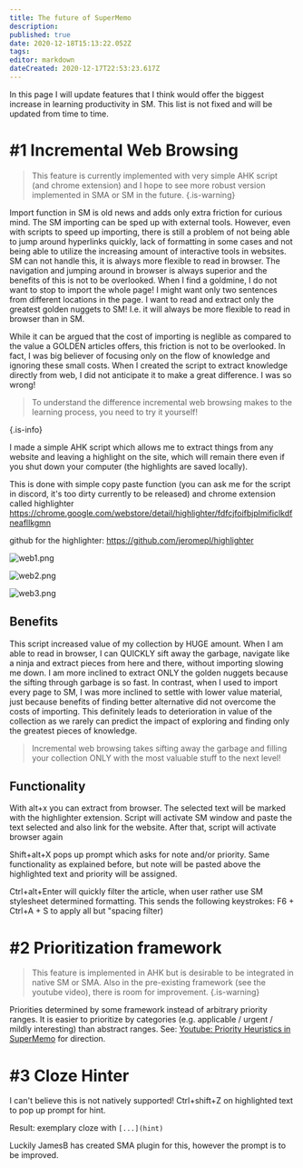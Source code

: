 ```yaml
---
title: The future of SuperMemo
description: 
published: true
date: 2020-12-18T15:13:22.052Z
tags: 
editor: markdown
dateCreated: 2020-12-17T22:53:23.617Z
---
```


In this page I will update features that I think would offer the biggest increase in learning productivity in SM. This list is not fixed and will be updated from time to time.

# #1 Incremental Web Browsing

> This feature is currently implemented with very simple AHK script (and chrome extension) and I hope to see more robust version implemented in SMA or SM in the future.
{.is-warning}


Import function in SM is old news and adds only extra friction for curious mind. The SM importing can be sped up with external tools. However, even with scripts to speed up importing, there is still a problem of not being able to jump around hyperlinks quickly, lack of formatting in some cases and not being able to utilize the increasing amount of interactive tools in websites. SM can not handle this, it is always more flexible to read in browser. The navigation and jumping around in browser is always superior and the benefits of this is not to be overlooked. When I find a goldmine, I do not want to stop to import the whole page! I might want only two sentences from different locations in the page. I want to read and extract only the greatest golden nuggets to SM! I.e. it will always be more flexible to read in browser than in SM.

While it can be argued that the cost of importing is neglible as compared to the value a GOLDEN articles offers, this friction is not to be overlooked. In fact, I was big believer of focusing only on the flow of knowledge and ignoring these small costs. When I created the script to extract knowledge directly from web, I did not anticipate it to make a great difference. I was so wrong! 

> To understand the difference incremental web browsing makes to the learning process, you need to try it yourself!
> 
{.is-info}

I made a simple AHK script which allows me to extract things from any website and leaving a highlight on the site, which will remain there even if you shut down your computer (the highlights are saved locally). 

This is done with simple copy paste function (you can ask me for the script in discord, it's too dirty currently to be released) and chrome extension called highlighter https://chrome.google.com/webstore/detail/highlighter/fdfcjfoifbjplmificlkdfneafllkgmn

github for the highlighter: https://github.com/jeromepl/highlighter

![web1.png](/web1.png)

![web2.png](/web2.png)

![web3.png](/web3.png)

## Benefits
This script increased value of my collection by HUGE amount. When I am able to read in browser, I can QUICKLY sift away the garbage, navigate like a ninja and extract pieces from here and there, without importing slowing me down. I am more inclined to extract ONLY the golden nuggets because the sifting through garbage is so fast. In contrast, when I used to import every page to SM, I was more inclined to settle with lower value material, just because benefits of finding better alternative did not overcome the costs of importing. This definitely leads to deterioration in value of the collection as we rarely can predict the impact of exploring and finding only the greatest pieces of knowledge.

> Incremental web browsing takes sifting away the garbage and filling your collection ONLY with the most valuable stuff to the next level!

## Functionality
With alt+x you can extract from browser. The selected text will be marked with the highlighter extension. Script will activate SM window and paste the text selected and also link for the website. After that, script will activate browser again

Shift+alt+X pops up prompt which asks for note and/or priority. Same functionality as explained before, but note will be pasted above the highlighted text and priority will be assigned.

Ctrl+alt+Enter will quickly filter the article, when user rather use SM stylesheet determined formatting. 
This sends the following keystrokes: F6 + Ctrl+A + S to apply all but "spacing filter)

# #2 Prioritization framework
> This feature is implemented in AHK but is desirable to be integrated in native SM or SMA. Also in the pre-existing framework (see the youtube video), there is room for improvement.
{.is-warning}

Priorities determined by some framework instead of arbitrary priority ranges. It is easier to prioritize by categories (e.g. applicable / urgent / mildly interesting) than abstract ranges. See: [Youtube: Priority Heuristics in SuperMemo](https://youtu.be/OwV5HPKMrbg) for direction.

# #3 Cloze Hinter
I can't believe this is not natively supported! Ctrl+shift+Z on highlighted text to pop up prompt for hint.

Result: exemplary cloze with `[...](hint)`

Luckily JamesB has created SMA plugin for this, however the prompt is to be improved.